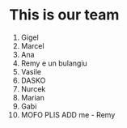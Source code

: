 # This is our team

1. Gigel
2. Marcel
3. Ana
4. Remy e un bulangiu
5. Vasile
6. DASKO
7. Nurcek
8. Marian
9. Gabi
10. MOFO PLIS ADD me - Remy
